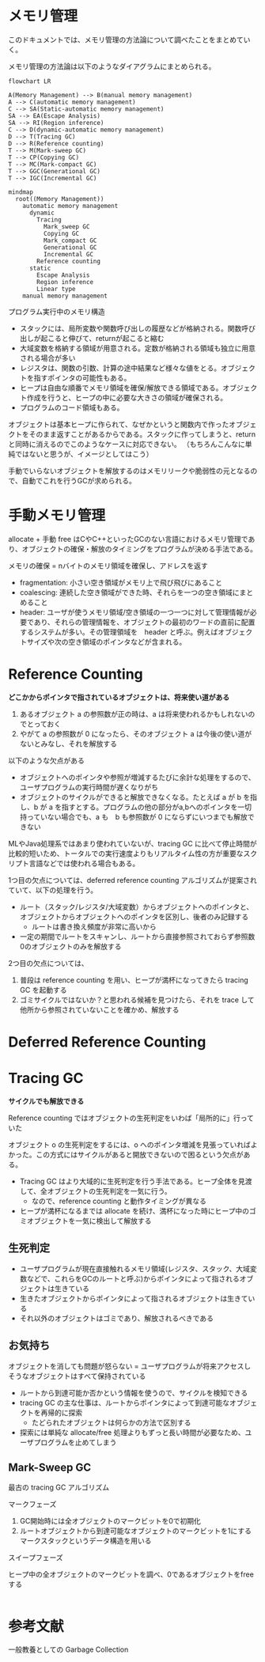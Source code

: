 # メモリ管理

このドキュメントでは、メモリ管理の方法論について調べたことをまとめていく。

メモリ管理の方法論は以下のようなダイアグラムにまとめられる。

```mermaid
flowchart LR

A(Memory Management) --> B(manual memory management)
A --> C(automatic memory management)
C --> SA(Static-automatic memory management)
SA --> EA(Escape Analysis)
SA --> RI(Region inference)
C --> D(dynamic-automatic memory management)
D --> T(Tracing GC)
D --> R(Reference counting)
T --> M(Mark-sweep GC)
T --> CP(Copying GC)
T --> MC(Mark-compact GC)
T --> GGC(Generational GC)
T --> IGC(Incremental GC)
```

```mermaid
mindmap
  root((Memory Management))
    automatic memory management
      dynamic
        Tracing
          Mark_sweep GC
          Copying GC
          Mark_compact GC
          Generational GC
          Incremental GC
        Reference counting
      static
        Escape Analysis
        Region inference
        Linear type
    manual memory management
```

プログラム実行中のメモリ構造
- スタックには、局所変数や関数呼び出しの履歴などが格納される。関数呼び出しが起こると伸びて、returnが起こると縮む
- 大域変数を格納する領域が用意される。定数が格納される領域も独立に用意される場合が多い
- レジスタは、関数の引数、計算の途中結果など様々な値をとる。オブジェクトを指すポインタの可能性もある。
- ヒープは自由な順番でメモリ領域を確保/解放できる領域である。オブジェクト作成を行うと、ヒープの中に必要な大きさの領域が確保される。
- プログラムのコード領域もある。

オブジェクトは基本ヒープに作られて、なぜかというと関数内で作ったオブジェクトをそのまま返すことがあるからである。スタックに作ってしまうと、returnと同時に消えるのでこのようなケースに対応できない。
（もちろんこんなに単純ではないと思うが、イメージとしてはこう）

手動でいらないオブジェクトを解放するのはメモリリークや脆弱性の元となるので、自動でこれを行うGCが求められる。

# 手動メモリ管理

allocate + 手動 free はCやC++といったGCのない言語におけるメモリ管理であり、オブジェクトの確保・解放のタイミングをプログラムが決める手法である。

メモリの確保 = nバイトのメモリ領域を確保し、アドレスを返す

- fragmentation: 小さい空き領域がメモリ上で飛び飛びにあること
- coalescing: 連続した空き領域ができた時、それらを一つの空き領域にまとめること
- header: ユーザが使うメモリ領域/空き領域の一つ一つに対して管理情報が必要であり、それらの管理情報を、オブジェクトの最初のワードの直前に配置するシステムが多い。その管理領域を　header と呼ぶ。例えばオブジェクトサイズや次の空き領域のポインタなどが含まれる。

# Reference Counting

**どこかからポインタで指されているオブジェクトは、将来使い道がある**

1. あるオブジェクト a の参照数が正の時は、a は将来使われるかもしれないのでとっておく
2. やがて a の参照数が 0 になったら、そのオブジェクト a は今後の使い道がないとみなし、それを解放する

以下のような欠点がある

- オブジェクトへのポインタや参照が増減するたびに余計な処理をするので、ユーザプログラムの実行時間が遅くなりがち
- オブジェクトのサイクルができると解放できなくなる。たとえば a が b を指し、b が a を指すとする。プログラムの他の部分がa,bへのポインタを一切持っていない場合でも、a も　b も参照数が 0 にならずにいつまでも解放できない

MLやJava処理系ではあまり使われていないが、tracing GC に比べて停止時間が比較的短いため、トータルでの実行速度よりもリアルタイム性の方が重要なスクリプト言語などでは使われる場合もある。

1つ目の欠点については、deferred reference counting アルゴリズムが提案されていて、以下の処理を行う。

- ルート（スタック/レジスタ/大域変数）からオブジェクトへのポインタと、オブジェクトからオブジェクトへのポインタを区別し、後者のみ記録する
  - ルートは書き換え頻度が非常に高いから
- 一定の期間でルートをスキャンし、ルートから直接参照されておらず参照数0のオブジェクトのみを解放する

2つ目の欠点については、

1. 普段は reference counting を用い、ヒープが満杯になってきたら tracing GC を起動する
2. ゴミサイクルではないか？と思われる候補を見つけたら、それを trace して他所から参照されていないことを確かめ、解放する

# Deferred Reference Counting


# Tracing GC

**サイクルでも解放できる**

Reference counting ではオブジェクトの生死判定をいわば「局所的に」行っていた

オブジェクト o の生死判定をするには、o へのポインタ増減を見張っていればよかった。この方式にはサイクルがあると開放できないので困るという欠点がある。

- Tracing GC はより大域的に生死判定を行う手法である。ヒープ全体を見渡して、全オブジェクトの生死判定を一気に行う。
  - なので、reference counting と動作タイミングが異なる
- ヒープが満杯になるまでは allocate を続け、満杯になった時にヒープ中のゴミオブジェクトを一気に検出して解放する

## 生死判定

- ユーザプログラムが現在直接触れるメモリ領域(レジスタ、スタック、大域変数などで、これらをGCのルートと呼ぶ)からポインタによって指されるオブジェクトは生きている
- 生きたオブジェクトからポインタによって指されるオブジェクトは生きている
- それ以外のオブジェクトはゴミであり、解放されるべきである

## お気持ち

オブジェクトを消しても問題が怒らない = ユーザプログラムが将来アクセスしそうなオブジェクトはすべて保持されている

- ルートから到達可能か否かという情報を使うので、サイクルを検知できる
- tracing GC の主な仕事は、ルートからポインタによって到達可能なオブジェクトを再帰的に探索
  - たどられたオブジェクトは何らかの方法で区別する
- 探索には単純な allocate/free 処理よりもずっと長い時間が必要なため、ユーザプログラムを止めてしまう

## Mark-Sweep GC

最古の tracing GC アルゴリズム

マークフェーズ

1. GC開始時には全オブジェクトのマークビットを0で初期化
2. ルートオブジェクトから到達可能なオブジェクトのマークビットを1にする
マークスタックというデータ構造を用いる

スイープフェーズ

ヒープ中の全オブジェクトのマークビットを調べ、0であるオブジェクトをfreeする

```

```

# 参考文献

一般教養としての Garbage Collection
